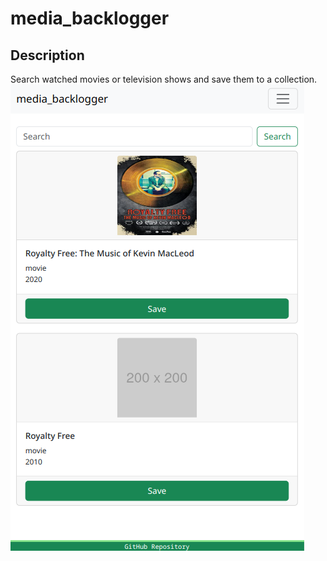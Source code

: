 # media_backlogger
## Description
Search watched movies or television shows and save them to a collection.
![screenshot](./assets/images/screenshot.png)